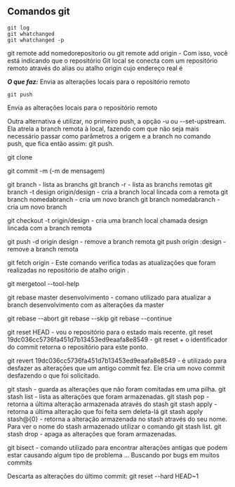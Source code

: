 ## Comandos git

```
git log
git whatchanged
git whatchanged -p
```

git remote add nomedorepositorio
ou
git remote add origin - Com isso, você está indicando que o repositório Git local se conecta com um repositório remoto através do alias ou atalho origin cujo endereço real é 

***O que faz:*** Envia as alterações locais para o repositório remoto
```
git push
```

Envia as alterações locais para o repositório remoto

Outra alternativa é utilizar, no primeiro push, a opção -u ou --set-upstream. Ela atrela a branch remota à local, fazendo com que não seja mais necessário passar como parâmetros a origem e a branch no comando push, que fica então assim: git push.

git clone 

git commit -m (-m de mensagem)

git branch - lista as branchs
git branch -r - lista as branchs remotas
git branch -t design origin/design - cria a branch local lincada com a remota
git branch nomedabranch - cria um novo branch
git branch nomedabranch - cria um novo branch

git checkout -t origin/design - cria uma branch local chamada design lincada com a branch remota

git push -d origin design - remove a branch remota
git push origin :design - remove a branch remota

git fetch origin - Este comando verifica todas as atualizações que foram realizadas no repositório de atalho origin .

git mergetool --tool-help

git rebase master desenvolvimento - comano utilizado para atualizar a branch desenvolvimento com as alterações da master

git rebase --abort
git rebase --skip
git rebase --continue


git reset HEAD - vou o repositório para o estado mais recente.
git reset 19dc036cc5736fa451d7b13453ed9eaafa8e8549 - git reset + o identificador do commit retorna o repositório para este ponto.

git revert 19dc036cc5736fa451d7b13453ed9eaafa8e8549 - é utilizado para desfazer as alterações que um antigo commit fez. Ele cria um novo commit desfazendo o que foi solicitado.

git stash - guarda as alterações que não foram comitadas em uma pilha.
git stash list - lista as alterações que foram armazenadas.
git stash pop - retorna a última alteração armazenada através do stash
git stash apply - retorna a última alteração que foi feita sem deleta-lá
git stash apply stash@{0} - retorna a alteração armazenada no stash através do seu nome. Para ver o nome do stash armazenado utilizar o comando git stash list.
git stash drop - apaga as alterações que foram armazenadas.

git bisect - comando utilizado para encontrar alterações antigas que podem estar causando algum tipo de problema ... Buscando por bugs em muitos commits

Descarta as alterações do último commit:
git reset --hard HEAD~1



